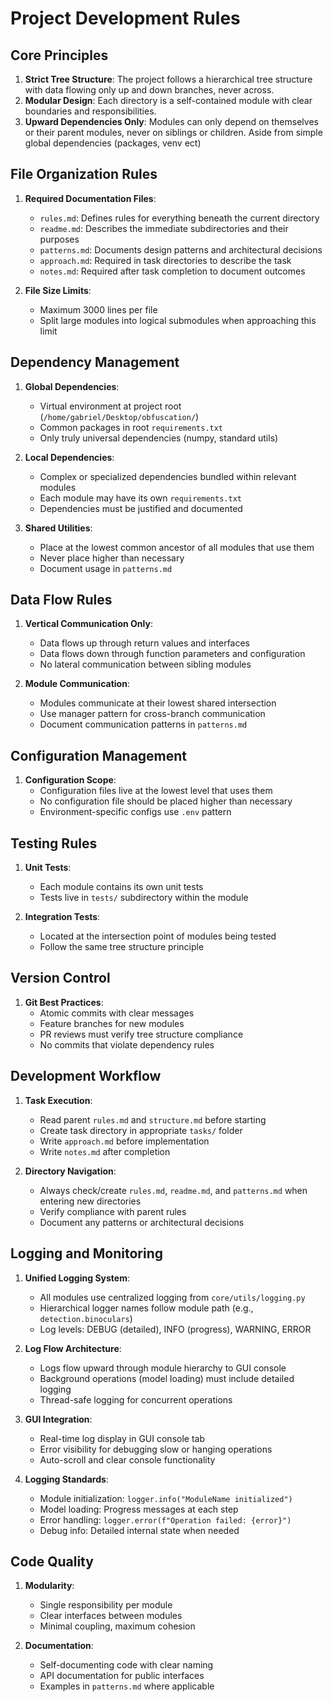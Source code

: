 # Project Development Rules

## Core Principles
1. **Strict Tree Structure**: The project follows a hierarchical tree structure with data flowing only up and down branches, never across.
2. **Modular Design**: Each directory is a self-contained module with clear boundaries and responsibilities.
3. **Upward Dependencies Only**: Modules can only depend on themselves or their parent modules, never on siblings or children. Aside from simple global dependencies (packages, venv ect)

## File Organization Rules
1. **Required Documentation Files**:
   - `rules.md`: Defines rules for everything beneath the current directory
   - `readme.md`: Describes the immediate subdirectories and their purposes
   - `patterns.md`: Documents design patterns and architectural decisions
   - `approach.md`: Required in task directories to describe the task
   - `notes.md`: Required after task completion to document outcomes

2. **File Size Limits**:
   - Maximum 3000 lines per file
   - Split large modules into logical submodules when approaching this limit

## Dependency Management
1. **Global Dependencies**:
   - Virtual environment at project root (`/home/gabriel/Desktop/obfuscation/`)
   - Common packages in root `requirements.txt`
   - Only truly universal dependencies (numpy, standard utils)

2. **Local Dependencies**:
   - Complex or specialized dependencies bundled within relevant modules
   - Each module may have its own `requirements.txt`
   - Dependencies must be justified and documented

3. **Shared Utilities**:
   - Place at the lowest common ancestor of all modules that use them
   - Never place higher than necessary
   - Document usage in `patterns.md`

## Data Flow Rules
1. **Vertical Communication Only**:
   - Data flows up through return values and interfaces
   - Data flows down through function parameters and configuration
   - No lateral communication between sibling modules

2. **Module Communication**:
   - Modules communicate at their lowest shared intersection
   - Use manager pattern for cross-branch communication
   - Document communication patterns in `patterns.md`

## Configuration Management
1. **Configuration Scope**:
   - Configuration files live at the lowest level that uses them
   - No configuration file should be placed higher than necessary
   - Environment-specific configs use `.env` pattern

## Testing Rules
1. **Unit Tests**:
   - Each module contains its own unit tests
   - Tests live in `tests/` subdirectory within the module

2. **Integration Tests**:
   - Located at the intersection point of modules being tested
   - Follow the same tree structure principle

## Version Control
1. **Git Best Practices**:
   - Atomic commits with clear messages
   - Feature branches for new modules
   - PR reviews must verify tree structure compliance
   - No commits that violate dependency rules

## Development Workflow
1. **Task Execution**:
   - Read parent `rules.md` and `structure.md` before starting
   - Create task directory in appropriate `tasks/` folder
   - Write `approach.md` before implementation
   - Write `notes.md` after completion

2. **Directory Navigation**:
   - Always check/create `rules.md`, `readme.md`, and `patterns.md` when entering new directories
   - Verify compliance with parent rules
   - Document any patterns or architectural decisions

## Logging and Monitoring
1. **Unified Logging System**:
   - All modules use centralized logging from `core/utils/logging.py`
   - Hierarchical logger names follow module path (e.g., `detection.binoculars`)
   - Log levels: DEBUG (detailed), INFO (progress), WARNING, ERROR

2. **Log Flow Architecture**:
   - Logs flow upward through module hierarchy to GUI console
   - Background operations (model loading) must include detailed logging
   - Thread-safe logging for concurrent operations

3. **GUI Integration**:
   - Real-time log display in GUI console tab
   - Error visibility for debugging slow or hanging operations
   - Auto-scroll and clear console functionality

4. **Logging Standards**:
   - Module initialization: `logger.info("ModuleName initialized")`
   - Model loading: Progress messages at each step
   - Error handling: `logger.error(f"Operation failed: {error}")`
   - Debug info: Detailed internal state when needed

## Code Quality
1. **Modularity**:
   - Single responsibility per module
   - Clear interfaces between modules
   - Minimal coupling, maximum cohesion

2. **Documentation**:
   - Self-documenting code with clear naming
   - API documentation for public interfaces
   - Examples in `patterns.md` where applicable